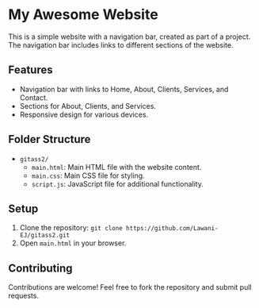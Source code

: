 # My Awesome Website

This is a simple website with a navigation bar, created as part of a project. The navigation bar includes links to different sections of the website.

## Features

- Navigation bar with links to Home, About, Clients, Services, and Contact.
- Sections for About, Clients, and Services.
- Responsive design for various devices.


## Folder Structure

- `gitass2/`
  - `main.html`: Main HTML file with the website content.
  - `main.css`: Main CSS file for styling.
  - `script.js`: JavaScript file for additional functionality.

## Setup

1. Clone the repository: `git clone https://github.com/Lawani-EJ/gitass2.git`
2. Open `main.html` in your browser.

## Contributing

Contributions are welcome! Feel free to fork the repository and submit pull requests.
